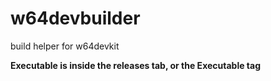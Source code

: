 # w64devbuilder
build helper for w64devkit

**Executable is inside the releases tab, or the Executable tag**
